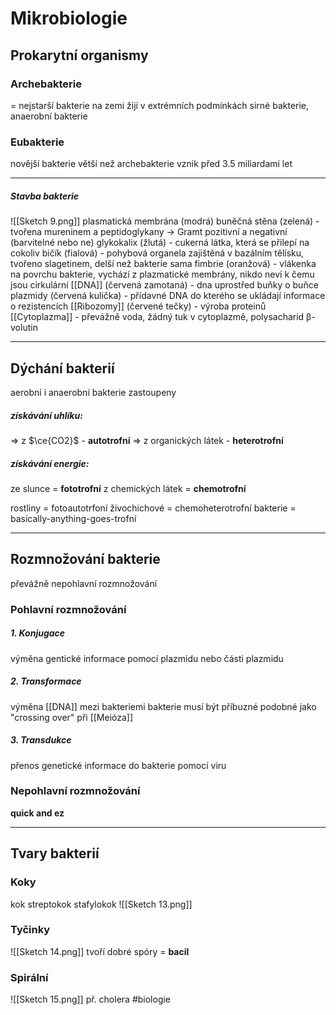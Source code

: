 # Mikrobiologie
## Prokarytní organismy
### Archebakterie
= nejstarší bakterie na zemi
žijí v extrémních podmínkách
sirné bakterie, anaerobní bakterie
### Eubakterie
novější bakterie
větší než archebakterie
vznik před 3.5 miliardami let
****
##### Stavba bakterie
![[Sketch 9.png]]
plasmatická membrána (modrá)
buněčná stěna (zelená) - tvořena mureninem a peptidoglykany ->  Gramt pozitivní a negativní (barvitelné nebo ne)
glykokalix (žlutá) - cukerná látka, která se přilepí na cokoliv
bičík (fialová) - pohybová organela zajištěná v bazálním tělísku, tvořeno slagetinem, delší než bakterie sama
fimbrie (oranžová) - vlákenka na povrchu bakterie, vychází z plazmatické membrány, nikdo neví k čemu jsou
cirkulární [[DNA]] (červená zamotaná) - dna uprostřed buňky o buňce
plazmidy (červená kulička) - přídavné DNA do kterého se ukládají informace o rezistencích
[[Ribozomy]] (červené tečky) - výroba proteinů
[[Cytoplazma]] - převážně voda, žádný tuk v cytoplazmě, polysacharid β-volutin
****
## Dýchání bakterií
aerobní i anaerobní bakterie zastoupeny
##### získávání uhlíku:
=> z $\ce{CO2}$ - **autotrofní**
=> z organických látek - **heterotrofní**
##### získávání energie:
ze slunce = **fototrofní**
z chemických látek = **chemotrofní**

rostliny = fotoautotrfoní
živochichové = chemoheterotrofní
bakterie = basically-anything-goes-trofní
****
## Rozmnožování bakterie
převážně nepohlavní rozmnožování
### Pohlavní rozmnožování
##### 1. Konjugace
výměna gentické informace pomocí plazmidu nebo části plazmidu
##### 2. Transformace
výměna [[DNA]] mezi bakteriemi
bakterie musí být příbuzné
podobné jako "crossing over" při [[Meióza]]
##### 3. Transdukce
přenos genetické informace do bakterie pomocí viru
### Nepohlavní rozmnožování
**quick and ez**
****
## Tvary bakterií
### Koky
kok
streptokok
stafylokok
![[Sketch 13.png]]
### Tyčinky
![[Sketch 14.png]]
tvoří dobré spóry = **bacil**
### Spirální
![[Sketch 15.png]]
př. cholera
#biologie 